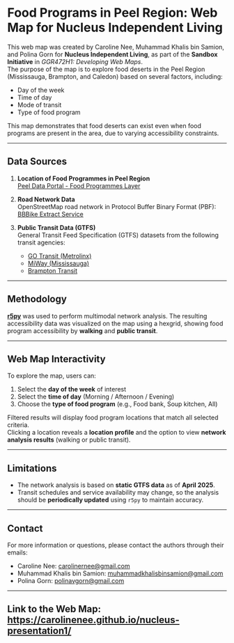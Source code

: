 # Food Programs in Peel Region: Web Map for Nucleus Independent Living

This web map was created by Caroline Nee, Muhammad Khalis bin Samion, and Polina Gorn for **Nucleus Independent Living**, as part of the **Sandbox Initiative** in *GGR472H1: Developing Web Maps*.  
The purpose of the map is to explore food deserts in the Peel Region (Mississauga, Brampton, and Caledon) based on several factors, including:

- Day of the week  
- Time of day  
- Mode of transit  
- Type of food program  

This map demonstrates that food deserts can exist even when food programs are present in the area, due to varying accessibility constraints.

---
## Data Sources

1. **Location of Food Programmes in Peel Region**  
   [Peel Data Portal - Food Programmes Layer](https://data.peelregion.ca/datasets/857c09ef7fbb41e18fc9c119aee8ee38_0/explore?location=43.713594%2C-79.809875%2C10.82)

2. **Road Network Data**  
   OpenStreetMap road network in Protocol Buffer Binary Format (PBF):  
   [BBBike Extract Service](https://extract.bbbike.org/)

3. **Public Transit Data (GTFS)**  
   General Transit Feed Specification (GTFS) datasets from the following transit agencies:
   - [GO Transit (Metrolinx)](https://www.metrolinx.com/en/about-us/open-data)
   - [MiWay (Mississauga)](https://www.mississauga.ca/miway-transit/developer-download/)
   - [Brampton Transit](https://geohub.brampton.ca/datasets/a355aabd5a8c490186bdce559c9c75fb/about)

---

## Methodology

**[r5py](https://r5py.readthedocs.io/)** was used to perform multimodal network analysis. The resulting accessibility data was visualized on the map using a hexgrid, showing food program accessibility by **walking** and **public transit**.

---

## Web Map Interactivity

To explore the map, users can:
1. Select the **day of the week** of interest  
2. Select the **time of day** (Morning / Afternoon / Evening)  
3. Choose the **type of food program** (e.g., Food bank, Soup kitchen, All)

Filtered results will display food program locations that match all selected criteria.  
Clicking a location reveals a **location profile** and the option to view **network analysis results** (walking or public transit).

---

## Limitations

- The network analysis is based on **static GTFS data** as of **April 2025**.
- Transit schedules and service availability may change, so the analysis should be **periodically updated** using `r5py` to maintain accuracy.

---

## Contact 

For more information or questions, please contact the authors through their emails:
- Caroline Nee: carolinernee@gmail.com
- Muhammad Khalis bin Samion: muhammadkhalisbinsamion@gmail.com
- Polina Gorn: polinavgorn@gmail.com

---
**Link to the Web Map: https://carolinenee.github.io/nucleus-presentation1/**
---
